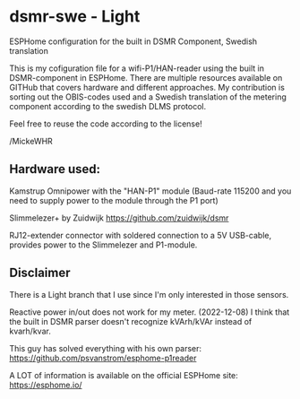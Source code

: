 # dsmr-swe - Light
ESPHome configuration for the built in DSMR Component, Swedish translation

This is my cofiguration file for a wifi-P1/HAN-reader using the built in DSMR-component in ESPHome. 
There are multiple resources available on GITHub that covers hardware and different approaches. My contribution is sorting out the OBIS-codes used and a Swedish translation of the metering component according to the swedish DLMS protocol.

Feel free to reuse the code according to the license!

/MickeWHR

## Hardware used:
Kamstrup Omnipower with the "HAN-P1" module
(Baud-rate 115200 and you need to supply power to the module through the P1 port)

Slimmelezer+ by Zuidwijk
https://github.com/zuidwijk/dsmr

RJ12-extender connector with soldered connection to a 5V USB-cable, provides power to the Slimmelezer and P1-module.

## Disclaimer
There is a Light branch that I use since I'm only interested in those sensors.

Reactive power in/out does not work for my meter. (2022-12-08) I think that the built in DSMR parser doesn't recognize kVArh/kVAr instead of kvarh/kvar.

This guy has solved everything with his own parser:
https://github.com/psvanstrom/esphome-p1reader

A LOT of information is available on the official ESPHome site:
https://esphome.io/
